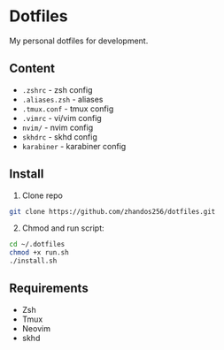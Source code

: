 # Dotfiles

My personal dotfiles for development.

## Content

- `.zshrc` - zsh config
- `.aliases.zsh` - aliases
- `.tmux.conf` - tmux config
- `.vimrc` - vi/vim config
- `nvim/` - nvim config
- `skhdrc` - skhd config
- `karabiner` - karabiner config

## Install

1. Clone repo

```bash
git clone https://github.com/zhandos256/dotfiles.git
```

2. Chmod and run script:

```bash
cd ~/.dotfiles
chmod +x run.sh
./install.sh
```

## Requirements

- Zsh
- Tmux
- Neovim
- skhd
